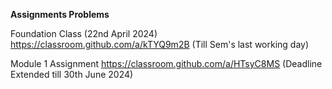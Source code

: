 **Assignments Problems**

Foundation Class (22nd April 2024)<br>
https://classroom.github.com/a/kTYQ9m2B (Till Sem's last working day)

Module 1 Assignment <be>
https://classroom.github.com/a/HTsyC8MS (Deadline Extended till 30th June 2024)
